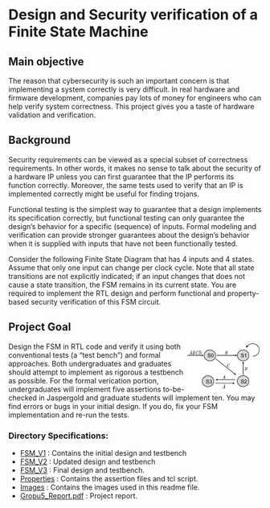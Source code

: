 # Design and Security verification of a Finite State Machine
## Main objective 
The reason that cybersecurity is such an important concern is that implementing a system correctly is very
difficult. In real hardware and firmware development, companies pay lots of money for engineers who can help verify system
correctness. This project gives you a taste of hardware validation and verification.
## Background 
Security requirements can be viewed as a special subset of correctness requirements. In other words, it makes
no sense to talk about the security of a hardware IP unless you can first guarantee that the IP performs its function correctly.
Moreover, the same tests used to verify that an IP is implemented correctly might be useful for finding trojans.

Functional testing is the simplest way to guarantee that a design implements its specification correctly, but functional testing
can only guarantee the design’s behavior for a specific (sequence) of inputs. Formal modeling and verification can provide
stronger guarantees about the design’s behavior when it is supplied with inputs that have not been functionally tested.

Consider the following Finite State Diagram that has 4 inputs and 4 states. Assume that only one input can change per clock
cycle. Note that all state transitions are not explicitly indicated; if an input changes that does not cause a state transition, the
FSM remains in its current state. You are required to implement the RTL design and perform functional and property-based
security verification of this FSM circuit.

## Project Goal 
  <img align = "right" src="Images/FSM.png" width="30%" height="auto"/>

Design the FSM in RTL code and verify it using both conventional tests (a “test bench”) and formal approaches.
Both undergraduates and graduates should attempt to implement as rigorous a testbench as possible. For the formal verication
portion, undergraduates will implement five assertions to-be-checked in Jaspergold and graduate students will implement ten.
You may find errors or bugs in your initial design. If you do, fix your FSM implementation and re-run the tests.


### Directory Specifications:

- [FSM_V1](FSM_V1) : Contains the initial design and testbench
- [FSM_V2](FSM_V2) : Updated design and testbench
- [FSM_V3](FSM_V3) : Final design and testbench.
- [Properties](properties) : Contains the assertion files and tcl script.
- [Images](Images) : Contains the images used in this readme file.
- [Gropu5_Report.pdf](Group5_Report.pdf) : Project report.
